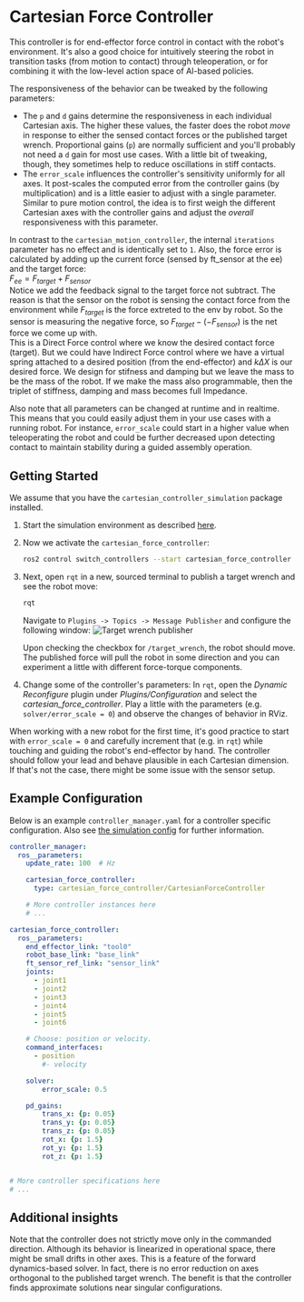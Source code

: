 # Cartesian Force Controller

This controller is for end-effector force control in contact with the robot's environment.
It's also a good choice for intuitively steering the robot in transition tasks
(from motion to contact) through teleoperation, or for combining it with the low-level
action space of AI-based policies.

The responsiveness of the behavior can be tweaked by the following parameters:
* The `p` and `d` gains determine the responsiveness in each individual Cartesian axis. The higher these
  values, the faster does the robot *move* in response to either the sensed contact forces or the published target wrench.
  Proportional gains (`p`) are normally sufficient and you'll probably not need
  a `d` gain for most use cases. With a little bit of tweaking, though, they sometimes help to reduce oscillations in stiff contacts.
* The `error_scale` influences the controller's sensitivity uniformly for all axes. It
  post-scales the computed error from the controller gains (by multiplication) and is a little
  easier to adjust with a single parameter. Similar to pure motion control, the idea is
  to first weigh the different Cartesian axes with the controller gains and adjust the
  *overall* responsiveness with this parameter.

In contrast to the `cartesian_motion_controller`, the internal `iterations` parameter has no effect and is identically  set to `1`. Also, the force error is calculated by adding up the current force (sensed by ft_sensor at the ee) and the target force:  
$F_{ee} = F_{target} + F_{sensor}$  
Notice we add the feedback signal to the target force not subtract. The reason is that the sensor on the robot is sensing the contact force from the environment while $F_{target}$ is the force extreted to the env by robot. So the sensor is measuring the negative force, so $F_{target} - (-F_{sensor})$ is the net force we come up with.     
This is a Direct Force control where we know the desired contact force (target). But we could have Indirect Force control where we have a virtual spring attached to a desired position (from the end-effector) and $k \Delta X$ is our desired force. We design for stifness and damping but we leave the mass to be the mass of the robot. If we make the mass also programmable, then the triplet of stiffness, damping and mass becomes full Impedance.

Also note that all parameters can be changed at runtime and in realtime.
This means that you could easily adjust them in your use cases with a running robot.
For instance, `error_scale` could start in a higher value when teleoperating
the robot and could be further decreased upon detecting contact to maintain
stability during a guided assembly operation.


## Getting Started
We assume that you have the `cartesian_controller_simulation` package installed.
1) Start the simulation environment as described [here](./../cartesian_controller_simulation/README.md).

2) Now we activate the `cartesian_force_controller`:
   ```bash
   ros2 control switch_controllers --start cartesian_force_controller
   ```

3) Next, open `rqt` in a new, sourced terminal to publish a target wrench and see the robot move:
   ```bash
   rqt
   ```
   Navigate to `Plugins -> Topics -> Message Publisher` and configure the following window:
   ![Target wrench publisher](resources/images/target_wrench_publisher.png)

   Upon checking the checkbox for `/target_wrench`, the robot should move.
   The published force will pull the robot in some direction and you
   can experiment a little with different force-torque components.

4) Change some of the controller's parameters:
   In `rqt`, open the *Dynamic Reconfigure* plugin under *Plugins/Configuration* and
   select the *cartesian_force_controller*. Play a little with the parameters
   (e.g. `solver/error_scale = 0`) and observe the changes of behavior in RViz.

When working with a new robot for the first time, it's good practice to start
with `error_scale = 0` and carefully increment that (e.g. in `rqt`) while
touching and guiding the robot's end-effector by hand.
The controller should follow your lead and behave plausible in each Cartesian dimension.
If that's not the case, there might be some issue with the sensor setup.

## Example Configuration
Below is an example `controller_manager.yaml` for a controller specific configuration. Also see [the simulation config](../cartesian_controller_simulation/config/controller_manager.yaml) for further information.
```yaml
controller_manager:
  ros__parameters:
    update_rate: 100  # Hz

    cartesian_force_controller:
      type: cartesian_force_controller/CartesianForceController

    # More controller instances here
    # ...

cartesian_force_controller:
  ros__parameters:
    end_effector_link: "tool0"
    robot_base_link: "base_link"
    ft_sensor_ref_link: "sensor_link"
    joints:
      - joint1
      - joint2
      - joint3
      - joint4
      - joint5
      - joint6

    # Choose: position or velocity.
    command_interfaces:
      - position
        #- velocity

    solver:
        error_scale: 0.5

    pd_gains:
        trans_x: {p: 0.05}
        trans_y: {p: 0.05}
        trans_z: {p: 0.05}
        rot_x: {p: 1.5}
        rot_y: {p: 1.5}
        rot_z: {p: 1.5}


# More controller specifications here
# ...

```

## Additional insights
Note that the controller does not strictly move only in the commanded direction.
Although its behavior is linearized in operational space, there might be small drifts in other axes.
This is a feature of the forward dynamics-based solver.
In fact, there is no error reduction on axes orthogonal to the published target wrench.
The benefit is that the controller finds approximate solutions near singular configurations.
